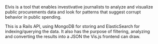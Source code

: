 
Elvis is a tool that enables investivative journalists to analyze and visualize public procurements data and look for patterns that suggest corrupt behavior in public spending. 

This is a Rails API, using MongoDB for storing and ElasticSearch for indexing/querying the data. It also has the purpose of filtering, analyzing and converting the results into a JSON the Vis.js frontend can draw.

